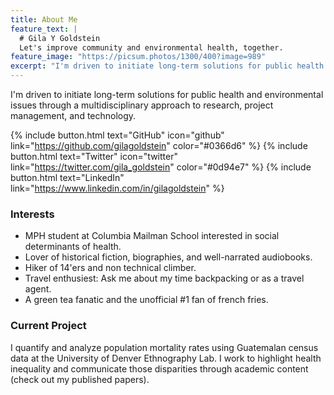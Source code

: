 ```yaml
---
title: About Me
feature_text: |
  # Gila Y Goldstein
  Let's improve community and environmental health, together.
feature_image: "https://picsum.photos/1300/400?image=989"
excerpt: "I'm driven to initiate long-term solutions for public health and environmental issues through a multidisciplinary approach to research, project management, and technology."
---
```


I'm driven to initiate long-term solutions for public health and environmental issues through a multidisciplinary approach to research, project management, and technology.

{% include button.html text="GitHub" icon="github" link="https://github.com/gilagoldstein" color="#0366d6" %} {% include button.html text="Twitter" icon="twitter" link="https://twitter.com/gila_goldstein" color="#0d94e7" %} {% include button.html text="LinkedIn" link="https://www.linkedin.com/in/gilagoldstein" %}

### Interests

- MPH student at Columbia Mailman School interested in social determinants of health. 
- Lover of historical fiction, biographies, and well-narrated audiobooks.
- Hiker of 14'ers and non technical climber.
- Travel enthusiest: Ask me about my time backpacking or as a travel agent.
- A green tea fanatic and the unofficial #1 fan of french fries.

### Current Project

I quantify and analyze population mortality rates using Guatemalan census data at the University of Denver Ethnography Lab. I work to highlight health inequality and communicate those disparities through academic content (check out my published papers).
